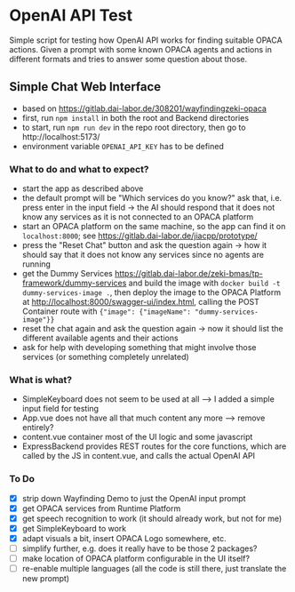 # OpenAI API Test

Simple script for testing how OpenAI API works for finding suitable OPACA actions. Given a prompt with some known OPACA agents and actions in different formats and tries to answer some question about those.


## Simple Chat Web Interface

* based on https://gitlab.dai-labor.de/308201/wayfindingzeki-opaca
* first, run `npm install` in both the root and Backend directories
* to start, run `npm run dev` in the repo root directory, then go to http://localhost:5173/
* environment variable `OPENAI_API_KEY` has to be defined

### What to do and what to expect?

* start the app as described above
* the default prompt will be "Which services do you know?" ask that, i.e. press enter in the input field -> the AI should respond that it does not know any services as it is not connected to an OPACA platform
* start an OPACA platform on the same machine, so the app can find it on `localhost:8000`; see <https://gitlab.dai-labor.de/jiacpp/prototype/>
* press the "Reset Chat" button and ask the question again -> how it should say that it does not know any services since no agents are running
* get the Dummy Services <https://gitlab.dai-labor.de/zeki-bmas/tp-framework/dummy-services> and build the image with `docker build -t dummy-services-image .`, then deploy the image to the OPACA Platform at <http://localhost:8000/swagger-ui/index.html>, calling the POST Container route with `{"image": {"imageName": "dummy-services-image"}}`
* reset the chat again and ask the question again -> now it should list the different available agents and their actions
* ask for help with developing something that might involve those services (or something completely unrelated)

### What is what?

* SimpleKeyboard does not seem to be used at all --> I added a simple input field for testing
* App.vue does not have all that much content any more --> remove entirely?
* content.vue container most of the UI logic and some javascript
* ExpressBackend provides REST routes for the core functions, which are called by the JS in content.vue, and calls the actual OpenAI API

### To Do

* [x] strip down Wayfinding Demo to just the OpenAI input prompt
* [x] get OPACA services from Runtime Platform
* [X] get speech recognition to work (it should already work, but not for me)
* [X] get SimpleKeyboard to work
* [X] adapt visuals a bit, insert OPACA Logo somewhere, etc.
* [ ] simplify further, e.g. does it really have to be those 2 packages?
* [ ] make location of OPACA platform configurable in the UI itself?
* [ ] re-enable multiple languages (all the code is still there, just translate the new prompt)
